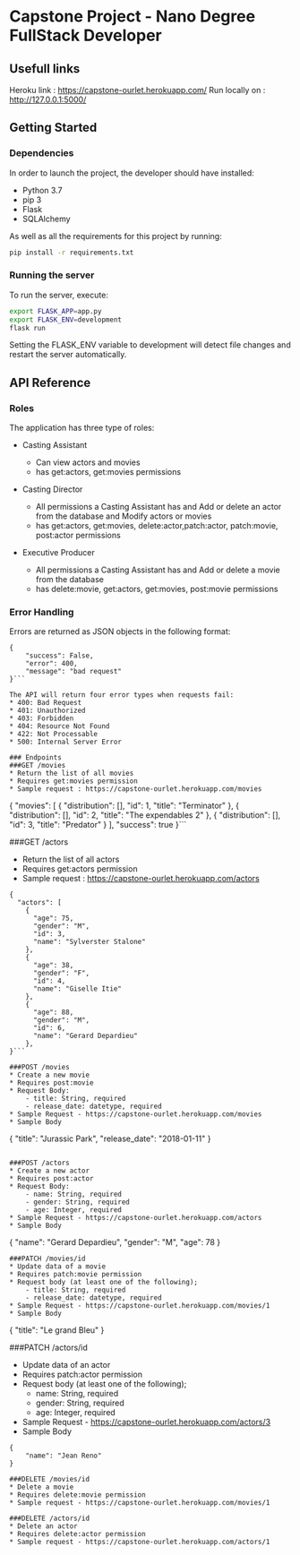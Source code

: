 # Capstone Project - Nano Degree FullStack Developer

## Usefull links

Heroku link : https://capstone-ourlet.herokuapp.com/ 
Run locally on : http://127.0.0.1:5000/

## Getting Started

### Dependencies

In order to launch the project, the developer should have installed:

* Python 3.7
* pip 3
* Flask
* SQLAlchemy

As well as all the requirements for this project by running:

```bash
pip install -r requirements.txt
```
### Running the server

To run the server, execute:
```bash
export FLASK_APP=app.py
export FLASK_ENV=development
flask run
```

Setting the FLASK_ENV variable to development will detect file changes and restart the server automatically.

## API Reference
### Roles
The application has three type of roles:
- Casting Assistant
    - Can view actors and movies
    - has get:actors, get:movies permissions

- Casting Director
    - All permissions a Casting Assistant has and Add or delete an actor from the database and Modify actors or movies
    - has get:actors, get:movies, delete:actor,patch:actor, patch:movie, post:actor	permissions

- Executive Producer
    - All permissions a Casting Assistant has and Add or delete a movie from the database
    - has delete:movie, get:actors, get:movies, post:movie permissions

### Error Handling
Errors are returned as JSON objects in the following format:

```
{
    "success": False, 
    "error": 400,
    "message": "bad request"
}```

The API will return four error types when requests fail:
* 400: Bad Request
* 401: Unauthorized
* 403: Forbidden
* 404: Resource Not Found
* 422: Not Processable
* 500: Internal Server Error

### Endpoints
###GET /movies
* Return the list of all movies
* Requires get:movies permission
* Sample request : https://capstone-ourlet.herokuapp.com/movies

```
{
  "movies": [
    {
      "distribution": [], 
      "id": 1, 
      "title": "Terminator"
    }, 
    {
      "distribution": [], 
      "id": 2, 
      "title": "The expendables 2"
    }, 
    {
      "distribution": [], 
      "id": 3, 
      "title": "Predator"
    }
  ], 
  "success": true
}```

###GET /actors
* Return the list of all actors
* Requires get:actors permission
* Sample request : https://capstone-ourlet.herokuapp.com/actors

```
{
  "actors": [
    {
      "age": 75, 
      "gender": "M", 
      "id": 3, 
      "name": "Sylverster Stalone"
    }, 
    {
      "age": 38, 
      "gender": "F", 
      "id": 4, 
      "name": "Giselle Itie"
    }, 
    {
      "age": 88, 
      "gender": "M", 
      "id": 6, 
      "name": "Gerard Depardieu"
    }, 
}```

###POST /movies
* Create a new movie
* Requires post:movie
* Request Body:
    - title: String, required
    - release_date: datetype, required
* Sample Request - https://capstone-ourlet.herokuapp.com/movies
* Sample Body
```
{
    "title": "Jurassic Park", 
    "release_date": "2018-01-11"
}
```

###POST /actors
* Create a new actor
* Requires post:actor
* Request Body:
    - name: String, required
    - gender: String, required
    - age: Integer, required
* Sample Request - https://capstone-ourlet.herokuapp.com/actors
* Sample Body
```
{
    "name": "Gerard Depardieu", 
    "gender": "M", 
    "age": 78
}
```
###PATCH /movies/id
* Update data of a movie
* Requires patch:movie permission
* Request body (at least one of the following);
    - title: String, required
    - release_date: datetype, required
* Sample Request - https://capstone-ourlet.herokuapp.com/movies/1
* Sample Body 
```
{
    "title": "Le grand Bleu"
}

###PATCH /actors/id
* Update data of an actor
* Requires patch:actor permission
* Request body (at least one of the following);
    - name: String, required
    - gender: String, required
    - age: Integer, required
* Sample Request - https://capstone-ourlet.herokuapp.com/actors/3
* Sample Body 
```
{
    "name": "Jean Reno"
}

###DELETE /movies/id
* Delete a movie
* Requires delete:movie permission
* Sample request - https://capstone-ourlet.herokuapp.com/movies/1

###DELETE /actors/id
* Delete an actor
* Requires delete:actor permission
* Sample request - https://capstone-ourlet.herokuapp.com/actors/1


